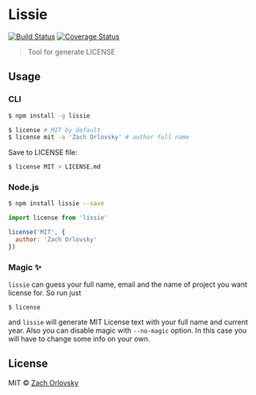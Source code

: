 # Lissie

[![Build Status](https://travis-ci.org/sadorlovsky/lissie.svg?branch=master)](https://travis-ci.org/sadorlovsky/lissie)
[![Coverage Status](https://coveralls.io/repos/github/sadorlovsky/lissie/badge.svg?branch=master)](https://coveralls.io/github/sadorlovsky/lissie?branch=master)

> Tool for generate LICENSE

## Usage
### CLI
```bash
$ npm install -g lissie
```

```bash
$ license # MIT by default
$ license mit -a 'Zach Orlovsky' # author full name
```
Save to LICENSE file:

```bash
$ license MIT > LICENSE.md
```

### Node.js
```bash
$ npm install lissie --save
```

```javascript
import license from 'lissie'

license('MIT', {
  author: 'Zach Orlovsky'
})
```

### Magic :sparkles:

`lissie` can guess your full name, email and the name of project you want license for. So run just
```
$ license
```
and `lissie` will generate MIT License text with your full name and current year. Also you can disable magic with `--no-magic` option. In this case you will have to change some info on your own.

## License

MIT © [Zach Orlovsky](https://orlovsky.rocks)
